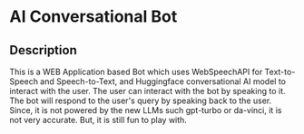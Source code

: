 # AI Conversational Bot

## Description
This is a WEB Application based Bot which uses WebSpeechAPI for Text-to-Speech and Speech-to-Text, and Huggingface conversational AI model to interact with the user. The user can interact with the bot by speaking to it. The bot will respond to the user's query by speaking back to the user. Since, it is not powered by the new LLMs such gpt-turbo or da-vinci, it is not very accurate. But, it is still fun to play with.
